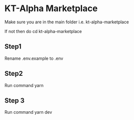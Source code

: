# KT-Alpha Marketplace

Make sure you are in the main folder i.e. kt-alpha-marketplace

If not then do 
cd kt-alpha-marketplace

## Step1
Rename .env.example to .env

## Step2
Run command yarn 

## Step 3
Run command yarn dev
